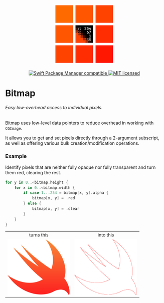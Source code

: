 <p align="center">
	<img width=192px src="GitHub/logo.png" /><br><br>
	<a href="https://swift.org/package-manager/">
		<img alt="Swift Package Manager compatible" src="https://img.shields.io/badge/swift_package_manager-compatible-brightgreen.svg" />
	</a>
	<a href="./LICENSE">
		<img alt="MIT licensed" src="https://img.shields.io/badge/license-MIT-blue.svg" />
	</a>
</p>

# Bitmap

###### Easy low-overhead access to individual pixels.

Bitmap uses low-level data pointers to reduce overhead in working with `CGImage`.

It allows you to get and set pixels directly through a 2-argument subscript, as well as offering various bulk creation/modification operations.

### Example

Identify pixels that are neither fully opaque nor fully transparent and turn them red, clearing the rest.

```Swift
for y in 0..<bitmap.height {
	for x in 0..<bitmap.width {
		if case 1...254 = bitmap[x, y].alpha {
			bitmap[x, y] = .red
		} else {
			bitmap[x, y] = .clear
		}
	}
}
```

<table>
  <tr align="center">
    <td>turns this</td>
    <td>into this</td>
  </tr>
  <tr>
    <td><img width=200 src=GitHub/swift.png /></td>
    <td><img width=200 src=GitHub/swift_processed.png /></td>
  </tr>
</table>


